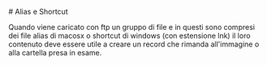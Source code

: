 # Alias e Shortcut

Quando viene caricato con ftp un gruppo di file e in questi sono
compresi dei file alias di macosx o shortcut di windows (con estensione lnk)
il loro contenuto deve essere utile a creare un record che rimanda
all'immagine o alla cartella presa in esame.
